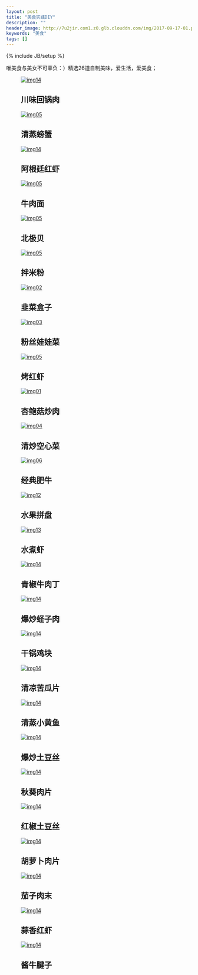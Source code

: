 ```yaml
---
layout: post
title: "美食实践DIY"
description: ""
header_image: http://7u2jir.com1.z0.glb.clouddn.com/img/2017-09-17-01.png
keywords: "美食"
tags: []
---
```

{% include JB/setup %}

唯美食与美女不可辜负：）精选26道自制美味，爱生活，爱美食；

<link rel="stylesheet" type="text/css" href="{{ site.baseurl }}/public/polaroidsgallery/normalize.css" />
<link rel="stylesheet" type="text/css" href="{{ site.baseurl }}/public/polaroidsgallery/component.css" />
<script src="{{ site.baseurl }}/public/polaroidsgallery/modernizr.min.js"></script>
<script src="{{ site.baseurl }}/public/polaroidsgallery/classie.js"></script>
<script src="{{ site.baseurl }}/public/polaroidsgallery/photostack.js"></script>

<section id="photostack" class="photostack">
	<div>		
		<figure>
			<a href="#" class="photostack-img"><img src="{{ site.baseurl }}/img/川味回锅肉.jpg" alt="img14"/></a>
			<figcaption>
				<h2 class="photostack-title">川味回锅肉</h2>
			</figcaption>
		</figure>
		<figure>
			<a href="#" class="photostack-img"><img src="{{ site.baseurl }}/img/清蒸螃蟹.jpg" alt="img05"/></a>
			<figcaption>
				<h2 class="photostack-title">清蒸螃蟹</h2>
			</figcaption>
		</figure>
		<figure>
			<a href="#" class="photostack-img"><img src="{{ site.baseurl }}/img/阿根廷红虾.jpg" alt="img14"/></a>
			<figcaption>
				<h2 class="photostack-title">阿根廷红虾</h2>
			</figcaption>
		</figure>
		<figure>
			<a href="#" class="photostack-img"><img src="{{ site.baseurl }}/img/牛肉面.jpg" alt="img05"/></a>
			<figcaption>
				<h2 class="photostack-title">牛肉面</h2>
			</figcaption>
		</figure>
		<figure>
			<a href="#" class="photostack-img"><img src="{{ site.baseurl }}/img/北极贝.jpg" alt="img05"/></a>
			<figcaption>
				<h2 class="photostack-title">北极贝</h2>
			</figcaption>
		</figure>
		<figure>
			<a href="#" class="photostack-img"><img src="{{ site.baseurl }}/img/拌米粉.jpg" alt="img05"/></a>
			<figcaption>
				<h2 class="photostack-title">拌米粉</h2>
			</figcaption>
		</figure>
		<figure>
			<a href="#" class="photostack-img"><img src="{{ site.baseurl }}/img/韭菜盒子.jpg" alt="img02"/></a>
			<figcaption>
				<h2 class="photostack-title">韭菜盒子</h2>
			</figcaption>
		</figure>
		<figure>
			<a href="#" class="photostack-img"><img src="{{ site.baseurl }}/img/粉丝娃娃菜.jpg" alt="img03"/></a>
			<figcaption>
				<h2 class="photostack-title">粉丝娃娃菜</h2>
			</figcaption>
		</figure>
		<figure>
			<a href="#" class="photostack-img"><img src="{{ site.baseurl }}/img/烤红虾.jpg" alt="img05"/></a>
			<figcaption>
				<h2 class="photostack-title">烤红虾</h2>
			</figcaption>
		</figure>
		<figure>
			<a href="#" class="photostack-img"><img src="{{ site.baseurl }}/img/杏鲍菇炒肉.jpg" alt="img01"/></a>
			<figcaption>
				<h2 class="photostack-title">杏鲍菇炒肉</h2>
			</figcaption>
		</figure>
		<figure>
			<a href="#" class="photostack-img"><img src="{{ site.baseurl }}/img/清炒空心菜.jpg" alt="img04"/></a>
			<figcaption>
				<h2 class="photostack-title">清炒空心菜</h2>
			</figcaption>
		</figure>
		<figure>
			<a href="#" class="photostack-img"><img src="{{ site.baseurl }}/img/经典肥牛.jpg" alt="img06"/></a>
			<figcaption>
				<h2 class="photostack-title">经典肥牛</h2>
			</figcaption>
		</figure>
		<figure>
			<a href="#" class="photostack-img"><img src="{{ site.baseurl }}/img/水果拼盘.jpg" alt="img12"/></a>
			<figcaption>
				<h2 class="photostack-title">水果拼盘</h2>
			</figcaption>
		</figure>
		<figure>
			<a href="#" class="photostack-img"><img src="{{ site.baseurl }}/img/厄瓜多尔虾.jpg" alt="img13"/></a>
			<figcaption>
				<h2 class="photostack-title">水煮虾</h2>
			</figcaption>
		</figure>
		<figure>
			<a href="#" class="photostack-img"><img src="{{ site.baseurl }}/img/牛肉丁.jpg" alt="img14"/></a>
			<figcaption>
				<h2 class="photostack-title">青椒牛肉丁</h2>
			</figcaption>
		</figure>
		<figure>
			<a href="#" class="photostack-img"><img src="{{ site.baseurl }}/img/爆炒蛏子肉.jpg" alt="img14"/></a>
			<figcaption>
				<h2 class="photostack-title">爆炒蛏子肉</h2>
			</figcaption>
		</figure>
		<figure>
			<a href="#" class="photostack-img"><img src="{{ site.baseurl }}/img/干锅鸡块.jpg" alt="img14"/></a>
			<figcaption>
				<h2 class="photostack-title">干锅鸡块</h2>
			</figcaption>
		</figure>
		<figure>
			<a href="#" class="photostack-img"><img src="{{ site.baseurl }}/img/清凉苦瓜片.jpg" alt="img14"/></a>
			<figcaption>
				<h2 class="photostack-title">清凉苦瓜片</h2>
			</figcaption>
		</figure>
		<figure>
			<a href="#" class="photostack-img"><img src="{{ site.baseurl }}/img/清蒸小黄鱼.jpg" alt="img14"/></a>
			<figcaption>
				<h2 class="photostack-title">清蒸小黄鱼</h2>
			</figcaption>
		</figure>
		<figure>
			<a href="#" class="photostack-img"><img src="{{ site.baseurl }}/img/爆炒土豆丝.jpg" alt="img14"/></a>
			<figcaption>
				<h2 class="photostack-title">爆炒土豆丝</h2>
			</figcaption>
		</figure>
		<figure>
			<a href="#" class="photostack-img"><img src="{{ site.baseurl }}/img/秋葵肉片.jpg" alt="img14"/></a>
			<figcaption>
				<h2 class="photostack-title">秋葵肉片</h2>
			</figcaption>
		</figure>
		<figure>
			<a href="#" class="photostack-img"><img src="{{ site.baseurl }}/img/红椒土豆丝.jpg" alt="img14"/></a>
			<figcaption>
				<h2 class="photostack-title">红椒土豆丝</h2>
			</figcaption>
		</figure>
		<figure>
			<a href="#" class="photostack-img"><img src="{{ site.baseurl }}/img/胡萝卜肉片.jpg" alt="img14"/></a>
			<figcaption>
				<h2 class="photostack-title">胡萝卜肉片</h2>
			</figcaption>
		</figure>
		<figure>
			<a href="#" class="photostack-img"><img src="{{ site.baseurl }}/img/茄子肉末.jpg" alt="img14"/></a>
			<figcaption>
				<h2 class="photostack-title">茄子肉末</h2>
			</figcaption>
		</figure>
		<figure>
			<a href="#" class="photostack-img"><img src="{{ site.baseurl }}/img/蒜香红虾.jpg" alt="img14"/></a>
			<figcaption>
				<h2 class="photostack-title">蒜香红虾</h2>
			</figcaption>
		</figure>
		<figure>
			<a href="#" class="photostack-img"><img src="{{ site.baseurl }}/img/酱牛腱子.jpg" alt="img14"/></a>
			<figcaption>
				<h2 class="photostack-title">酱牛腱子</h2>
			</figcaption>
		</figure>
	</div>
</section>

<script>	
	new Photostack(document.getElementById('photostack'), {
		callback:function(item) {
			//console.log(item)
		}
	} );
</script>